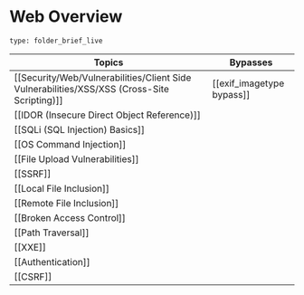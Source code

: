 # Web Overview
 
```ccard
type: folder_brief_live
```

| Topics                                      | Bypasses                  |
| ------------------------------------------- | ------------------------- |
| [[Security/Web/Vulnerabilities/Client Side Vulnerabilities/XSS/XSS (Cross-Site Scripting)]]              | [[exif_imagetype bypass]] |
| [[IDOR (Insecure Direct Object Reference)]] |                           |
| [[SQLi (SQL Injection) Basics]]             |                           |
| [[OS Command Injection]]                    |                           |
| [[File Upload Vulnerabilities]]             |                           |
| [[SSRF]]                                    |                           |
| [[Local File Inclusion]]                    |                           |
| [[Remote File Inclusion]]                   |                           |
| [[Broken Access Control]]                   |                           |
| [[Path Traversal]]                          |                           |
| [[XXE]]                                     |                           |
| [[Authentication]]                          |                           |
| [[CSRF]]                                    |                           |

